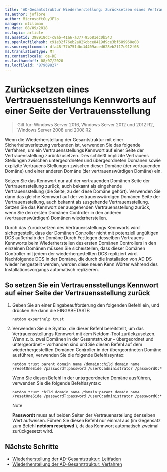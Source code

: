 ```yaml
---
title: 'AD-Gesamtstruktur Wiederherstellung: Zurücksetzen eines Vertrauens Kennworts'
ms.author: joflore
author: MicrosoftGuyJFlo
manager: mtillman
ms.date: 08/09/2018
ms.topic: article
ms.assetid: 398918dc-c8ab-41a6-a377-95681ec0b543
ms.openlocfilehash: c91e32f76eb2a825cbce8419d9ce3bf689968e08
ms.sourcegitcommit: dfa48f77b751dbc34409aced628eb2f17c912f08
ms.translationtype: MT
ms.contentlocale: de-DE
ms.lasthandoff: 08/07/2020
ms.locfileid: "87969827"
---
```

# <a name="resetting-a-trust-password-on-one-side-of-the-trust"></a>Zurücksetzen eines Vertrauensstellungs Kennworts auf einer Seite der Vertrauensstellung

>Gilt für: Windows Server 2016, Windows Server 2012 und 2012 R2, Windows Server 2008 und 2008 R2

 Wenn die Wiederherstellung der Gesamtstruktur mit einer Sicherheitsverletzung verbunden ist, verwenden Sie das folgende Verfahren, um ein Vertrauensstellungs Kennwort auf einer Seite der Vertrauensstellung zurückzusetzen. Dies schließt implizite Vertrauens Stellungen zwischen untergeordneten und übergeordneten Domänen sowie explizite Vertrauens Stellungen zwischen dieser Domäne (der vertrauenden Domäne) und einer anderen Domäne (der vertrauenswürdigen Domäne) ein.

 Setzen Sie das Kennwort nur auf der vertrauenden Domänen Seite der Vertrauensstellung zurück, auch bekannt als eingehende Vertrauensstellung (die Seite, zu der diese Domäne gehört). Verwenden Sie dann das gleiche Kennwort auf der vertrauenswürdigen Domänen Seite der Vertrauensstellung, auch bekannt als ausgehende Vertrauensstellung. Setzen Sie das Kennwort der ausgehenden Vertrauensstellung zurück, wenn Sie den ersten Domänen Controller in den anderen (vertrauenswürdigen) Domänen wiederherstellen.

 Durch das Zurücksetzen des Vertrauensstellungs Kennworts wird sichergestellt, dass der Domänen Controller nicht mit potenziell ungültigen DCS außerhalb der Domäne Durch Festlegen desselben Vertrauens Kennworts beim Wiederherstellen des ersten Domänen Controllers in den einzelnen Domänen müssen Sie sicherstellen, dass dieser Domänen Controller mit jedem der wiederhergestellten DCS repliziert wird. Nachfolgende DCS in der Domäne, die durch die Installation von AD DS wieder hergestellt werden, werden diese neuen Kenn Wörter während des Installationsvorgangs automatisch replizieren.

## <a name="to-reset-a-trust-password-on-one-side-of-the-trust"></a>So setzen Sie ein Vertrauensstellungs Kennwort auf einer Seite der Vertrauensstellung zurück

1. Geben Sie an einer Eingabeaufforderung den folgenden Befehl ein, und drücken Sie dann die EINGABETASTE:

   ```
   netdom experthelp trust
   ```

2. Verwenden Sie die Syntax, die dieser Befehl bereitstellt, um das Vertrauensstellungs Kennwort mit dem Netdom-Tool zurückzusetzen.
   Wenn z. b. zwei Domänen in der Gesamtstruktur – übergeordnet und untergeordnet – vorhanden sind und Sie diesen Befehl auf dem wiederhergestellten Domänen Controller in der übergeordneten Domäne ausführen, verwenden Sie die folgende Befehlssyntax:

   ```
   netdom trust parent domain name /domain:child domain name /resetOneSide /passwordT:password /userO:administrator /passwordO:*
   ```

   Wenn Sie diesen Befehl in der untergeordneten Domäne ausführen, verwenden Sie die folgende Befehlssyntax:

   ```
   netdom trust child domain name /domain:parent domain name /resetOneSide /passwordT:password /userO:administrator /passwordO:*
   ```

   > [!NOTE]
   > **Passwordt** muss auf beiden Seiten der Vertrauensstellung denselben Wert aufweisen. Führen Sie diesen Befehl nur einmal aus (im Gegensatz zum Befehl **netdom resetpwd** ), da das Kennwort automatisch zweimal zurückgesetzt wird.

## <a name="next-steps"></a>Nächste Schritte

- [Wiederherstellung der AD-Gesamtstruktur: Leitfaden](AD-Forest-Recovery-Guide.md)
- [Wiederherstellung der AD-Gesamtstruktur: Verfahren](AD-Forest-Recovery-Procedures.md)
